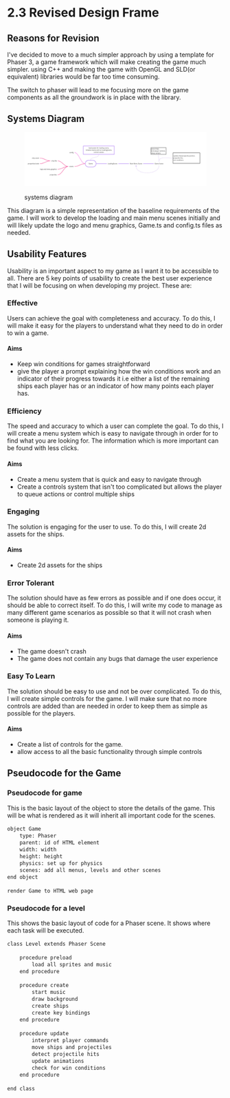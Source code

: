 # 2.3 Revised Design Frame

## Reasons for Revision

I've decided to move to a much simpler approach by using a template for Phaser 3, a game framework which will make creating the game much simpler. using C++ and making the game with OpenGL and SLD(or equivalent) libraries would be far too time consuming.

The switch to phaser will lead to me focusing more on the game components as all the groundwork is in place with the library.

## Systems Diagram

<figure><img src="../.gitbook/assets/Louie Elford project ideation.jpg" alt=""><figcaption><p>systems diagram</p></figcaption></figure>

This diagram is a simple representation of the baseline requirements of the game. I will work to develop the loading and main menu scenes initially and will likely update the logo and menu graphics, Game.ts and config.ts files as needed.

## Usability Features

Usability is an important aspect to my game as I want it to be accessible to all. There are 5 key points of usability to create the best user experience that I will be focusing on when developing my project. These are:

### Effective

Users can achieve the goal with completeness and accuracy. To do this, I will make it easy for the players to understand what they need to do in order to win a game.

#### Aims

* Keep win conditions for games straightforward
* give the player a prompt explaining how the win conditions work and an indicator of their progress towards it i.e either a list of the remaining ships each player has or an indicator of how many points each player has.

### Efficiency

The speed and accuracy to which a user can complete the goal. To do this, I will create a menu system which is easy to navigate through in order for to find what you are looking for. The information which is more important can be found with less clicks.

#### Aims

* Create a menu system that is quick and easy to navigate through
* Create a controls system that isn't too complicated but allows the player to queue actions or control multiple ships

### Engaging

The solution is engaging for the user to use. To do this, I will create 2d assets for the ships.

#### Aims

* Create 2d assets for the ships

### Error Tolerant

The solution should have as few errors as possible and if one does occur, it should be able to correct itself. To do this, I will write my code to manage as many different game scenarios as possible so that it will not crash when someone is playing it.

#### Aims

* The game doesn't crash
* The game does not contain any bugs that damage the user experience

### Easy To Learn

The solution should be easy to use and not be over complicated. To do this, I will create simple controls for the game. I will make sure that no more controls are added than are needed in order to keep them as simple as possible for the players.

#### Aims

* Create a list of controls for the game.
* allow access to all the basic functionality through simple controls

## Pseudocode for the Game

### Pseudocode for game

This is the basic layout of the object to store the details of the game. This will be what is rendered as it will inherit all important code for the scenes.

```
object Game
    type: Phaser
    parent: id of HTML element
    width: width
    height: height
    physics: set up for physics
    scenes: add all menus, levels and other scenes
end object

render Game to HTML web page
```

### Pseudocode for a level

This shows the basic layout of code for a Phaser scene. It shows where each task will be executed.

```
class Level extends Phaser Scene

    procedure preload
        load all sprites and music
    end procedure
    
    procedure create
        start music
        draw background
        create ships
        create key bindings
    end procedure
    
    procedure update
        interpret player commands
        move ships and projectiles
        detect projectile hits
        update animations
        check for win conditions
    end procedure
    
end class
```
